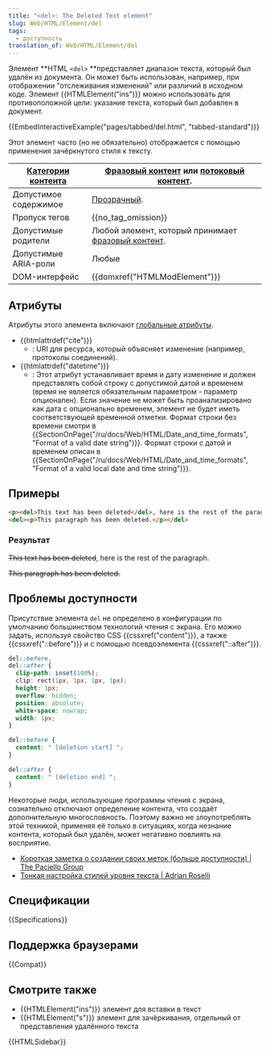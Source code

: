 ```yaml
---
title: "<del>: The Deleted Text element"
slug: Web/HTML/Element/del
tags:
  - доступность
translation_of: Web/HTML/Element/del
---
```


Элемент **HTML `<del>` **представляет диапазон текста, который был удалён из документа. Он может быть использован, например, при отображении "отслеживания изменений" или различий в исходном коде. Элемент {{HTMLElement("ins")}} можно использовать для противоположной цели: указание текста, который был добавлен в документ.

{{EmbedInteractiveExample("pages/tabbed/del.html", "tabbed-standard")}}

Этот элемент часто (но не обязательно) отображается с помощью применения зачёркнутого стиля к тексту.

| [Категории контента](/ru/docs/HTML/Content_categories) | [Фразовый контент](/ru/docs/HTML/Content_categories#Phrasing_content) или [потоковый контент](/ru/docs/HTML/Content_categories#Flow_content). |
| ------------------------------------------------------ | --------------------------------------------------------------------------------------------------------------------------------------------- |
| Допустимое содержимое                                  | [Прозрачный](/ru/docs/HTML/Content_categories#Transparent_content_model).                                                                     |
| Пропуск тегов                                          | {{no_tag_omission}}                                                                                                                           |
| Допустимые родители                                    | Любой элемент, который принимает [фразовый контент](/ru/docs/HTML/Content_categories#Phrasing_content).                                       |
| Допустимые ARIA-роли                                   | Любые                                                                                                                                         |
| DOM-интерфейс                                          | {{domxref("HTMLModElement")}}                                                                                                                 |

## Атрибуты

Атрибуты этого элемента включают [глобальные атрибуты](/ru/docs/HTML/Global_attributes).

- {{htmlattrdef("cite")}}
  - : URI для ресурса, который объясняет изменение (например, протоколы соединений).
- {{htmlattrdef("datetime")}}
  - : Этот атрибут устанавливает время и дату изменение и должен представлять собой строку с допустимой датой и временем (время не является обязательным параметром - параметр опционален). Если значение не может быть проанализировано как дата с опционально временем, элемент не будет иметь соответствующей временной отметки. Формат строки без времени смотри в {{SectionOnPage("/ru/docs/Web/HTML/Date_and_time_formats", "Format of a valid date string")}}. Формат строки с датой и временем описан в {{SectionOnPage("/ru/docs/Web/HTML/Date_and_time_formats", "Format of a valid local date and time string")}}.

## Примеры

```html
<p><del>This text has been deleted</del>, here is the rest of the paragraph.</p>
<del><p>This paragraph has been deleted.</p></del>
```

### Результат

~~This text has been deleted~~, here is the rest of the paragraph.

~~This paragraph has been deleted.~~

## Проблемы доступности

Присутствие элемента `del` не определено в конфигурации по умолчанию большинством технологий чтения с экрана. Его можно задать, используя свойство CSS {{cssxref("content")}}, а также {{cssxref("::before")}} и с помощью псевдоэлемента {{cssxref("::after")}}.

```css
del::before,
del::after {
  clip-path: inset(100%);
  clip: rect(1px, 1px, 1px, 1px);
  height: 1px;
  overflow: hidden;
  position: absolute;
  white-space: nowrap;
  width: 1px;
}

del::before {
  content: " [deletion start] ";
}

del::after {
  content: " [deletion end] ";
}
```

Некоторые люди, использующие программы чтения с экрана, сознательно отключают определение контента, что создаёт дополнительную многословность. Поэтому важно не злоупотреблять этой техникой, применяя её только в ситуациях, когда незнание контента, который был удалён, может негативно повлиять на восприятие.

- [Короткая заметка о создании своих меток (больше доступности) | The Paciello Group](https://developer.paciellogroup.com/blog/2017/12/short-note-on-making-your-mark-more-accessible/)
- [Тонкая настройка стилей уровня текста | Adrian Roselli](http://adrianroselli.com/2017/12/tweaking-text-level-styles.html)

## Спецификации

{{Specifications}}

## Поддержка браузерами

{{Compat}}

## Смотрите также

- {{HTMLElement("ins")}} элемент для вставки в текст
- {{HTMLElement("s")}} элемент для зачёркивания, отдельный от представления удалённого текста

{{HTMLSidebar}}
